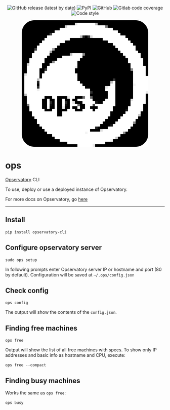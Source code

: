 <p align="center">
  <img alt="GitHub release (latest by date)" src="https://img.shields.io/github/v/release/subatiq/ops?color=black&style=for-the-badge">
  <img alt="PyPI" src="https://img.shields.io/pypi/v/opservatory-cli?color=black&style=for-the-badge">
  <img alt="GitHub" src="https://img.shields.io/github/license/subatiq/ops?color=black&style=for-the-badge">
  <img alt="Gitlab code coverage" src="https://img.shields.io/gitlab/coverage/subatiq/ops/master?color=black&style=for-the-badge">
  <img alt="Code style" src="https://img.shields.io/badge/code%20style-black-black?style=for-the-badge">
</p>
<p align="center">
    <img src="image.png">
</p>

# ops

[Opservatory](https://github.com/subatiq/opservatory) CLI

To use, deploy or use a deployed instance of Opservatory.

For more docs on Opservatory, go [here](https://subatiq.github.io/opservatory/)

---

## Install

```
pip install opservatory-cli
```


## Configure opservatory server

```
sudo ops setup
```

In following prompts enter Opservatory server IP or hostname and port (80 by default). Configuration will be saved at `~/.ops/config.json`

## Check config 

```
ops config
```

The output will show the contents of the `config.json`.

## Finding free machines

```
ops free
```

Output will show the list of all free machines with specs. To show only IP addresses and basic info as hostname and CPU, execute:

```
ops free --compact
```

## Finding busy machines

Works the same as `ops free`:

```
ops busy
```



